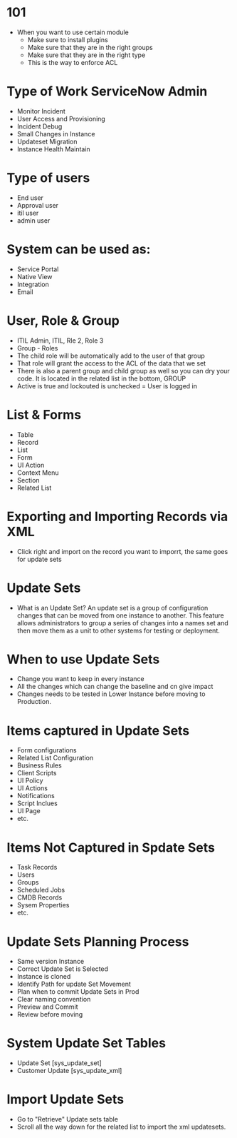 # 101
- When you want to use certain module 
    - Make sure to install plugins
    - Make sure that they are in the right groups
    - Make sure that they are in the right type
    - This is the way to enforce ACL

# Type of Work ServiceNow Admin
- Monitor Incident
- User Access and Provisioning
- Incident Debug
- Small Changes in Instance
- Updateset Migration
- Instance Health Maintain

# Type of users
- End user
- Approval user
- itil user
- admin user

# System can be used as:
- Service Portal
- Native View
- Integration
- Email

# User, Role & Group
- ITIL Admin, ITIL, Rle 2, Role 3
- Group - Roles
- The child role will be automatically add to the user of that group
- That role will grant the access to the ACL of the data that we set
- There is also a parent group and child group as well so you can dry your code. It is located in the related list in the bottom, GROUP
- Active is true and lockouted is unchecked = User is logged in

# List & Forms
- Table
- Record
- List
- Form
- UI Action
- Context Menu
- Section
- Related List

# Exporting and Importing Records via XML
- Click right and import on the record you want to imporrt, the same goes for update sets

# Update Sets
- What is an Update Set? An update set is a group of configuration changes that can be moved from one instance to another. This feature allows administrators to group a series of changes into a names set and then move them as a unit to other systems for testing or deployment. 

# When to use Update Sets
- Change you want to keep in every instance
- All the changes which can change the baseline and cn give impact
- Changes needs to be tested in Lower Instance before moving to Production.

# Items captured in Update Sets
- Form configurations
- Related List Configuration
- Business Rules
- Client Scripts
- UI Policy
- UI Actions
- Notifications 
- Script Inclues
- UI Page
- etc.

# Items Not Captured in Spdate Sets
- Task Records
- Users
- Groups
- Scheduled Jobs
- CMDB Records
- Sysem Properties
- etc. 

# Update Sets Planning Process
- Same version Instance
- Correct Update Set is Selected 
- Instance is cloned
- Identify Path for update Set Movement
- Plan when to commit Update Sets in Prod
- Clear naming convention
- Preview and Commit
- Review before moving

# System Update Set Tables
- Update Set [sys_update_set]
- Customer Update [sys_update_xml]

# Import Update Sets
- Go to "Retrieve" Update sets table
- Scroll all the way down for the related list to import the xml updatesets. 